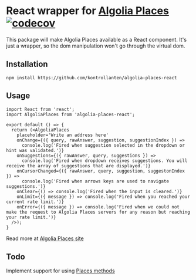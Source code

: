 # React wrapper for [Algolia Places](https://github.com/algolia/places) [![codecov](https://codecov.io/gh/kontrollanten/algolia-places-react/branch/master/graph/badge.svg)](https://codecov.io/gh/kontrollanten/algolia-places-react)

This package will make Algolia Places available as a React component. It's just a wrapper, so the dom manipulation won't go through the virtual dom.

## Installation
```
npm install https://github.com/kontrollanten/algolia-places-react
```

## Usage
```
import React from 'react';
import AlgoliaPlaces from 'algolia-places-react';

export default () => {
  return (<AlgoliaPlaces
    placeholder='Write an address here'
    onChange={({ query, rawAnswer, suggestion, suggestionIndex }) => 
      console.log('Fired when suggestion selected in the dropdown or hint was validated.')}
    onSuggestions={({ rawAnswer, query, suggestions }) => 
      console.log('Fired when dropdown receives suggestions. You will receive the array of suggestions that are displayed.')}
    onCursorChanged={({ rawAnswer, query, suggestion, suggestonIndex }) => 
      console.log('Fired when arrows keys are used to navigate suggestions.')}
    onClear={() => console.log('Fired when the input is cleared.')}
    onLimit={({ message }) => console.log('Fired when you reached your current rate limit.')}
    onError={({ message }) => console.log('Fired when we could not make the request to Algolia Places servers for any reason but reaching your rate limit.')}
  />);  
}
```

Read more at [Algolia Places site](https://community.algolia.com/places/documentation.html)

## Todo
Implement support for using [Places methods](https://community.algolia.com/places/documentation.html#methods)
